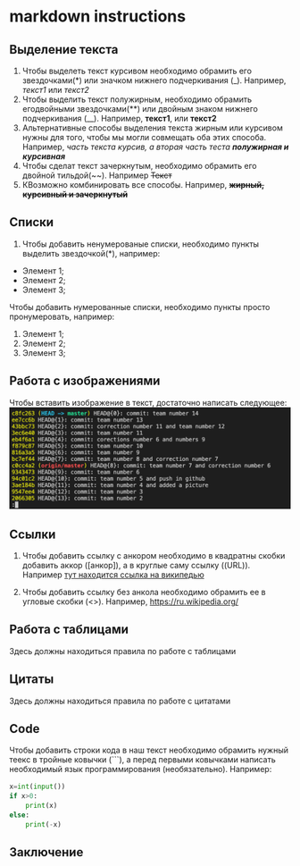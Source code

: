 # markdown instructions

## Выделение текста

1. Чтобы выделеть текст курсивом необходимо обрамить его звездочками(*) или значком нижнего подчеркивания (_). Например, *текст1* или _текст2_
2. Чтобы выделить текст полужирным, необходимо обрамить егодвойными звездочками(**) или двойным знаком нижнего подчеркивания (__). Например, **текст1**, или __текст2__
3. Альтернативные способы выделения текста жирным или курсивом нужны для того, чтобы мы могли совмещать оба этих способа. Например, _часть текста курсив, а вторая часть теста **полужирная и курсивная**_
4. Чтобы сделат текст зачеркнутым, необходимо обрамить его двойной тильдой(~~). 
Например ~~Текст~~
5. КВозможно комбинировать все способы. Например, ~~**жирный, __курсивный__ и зачеркнутый**~~

## Списки

1. Чтобы добавить ненумерованые списки, необходимо пункты выделить звездочкой(*), например:
* Элемент 1;
* Элемент 2;
* Элемент 3;

Чтобы добавить нумерованные списки, необходимо пункты просто пронумеровать, например:
1. Элемент 1;
2. Элемент 2;
3. Элемент 3;

## Работа с изображениями

Чтобы вставить изображение в текст, достаточно написать следующее:
![avavtar](1.png)

## Ссылки

1. Чтобы добавить ссылку с анкором необходимо в квадратны скобки добавить аккор ([анкор]), а в круглые саму ссылку ((URL)). Например [тут находится ссылка на википедью](https://ru.wikipedia.org/)

2. Чтобы добавить ссылку без анкола необходимо обрамить ее в угловые скобки (<>). Например, <https://ru.wikipedia.org/>

## Работа с таблицами

Здесь должны находиться правила по работе с таблицами

## Цитаты

Здесь должны находиться правила по работе с цитатами

## Code

Чтобы добавить строки кода в наш текст необходимо обрамить нужный теекс в тройные ковычки (```), а перед первыми ковычками написать необходимый язык программирования (необязательно). Например:

```python
x=int(input())
if x>0:
    print(x)
else:
    print(-x)
```    

## Заключение